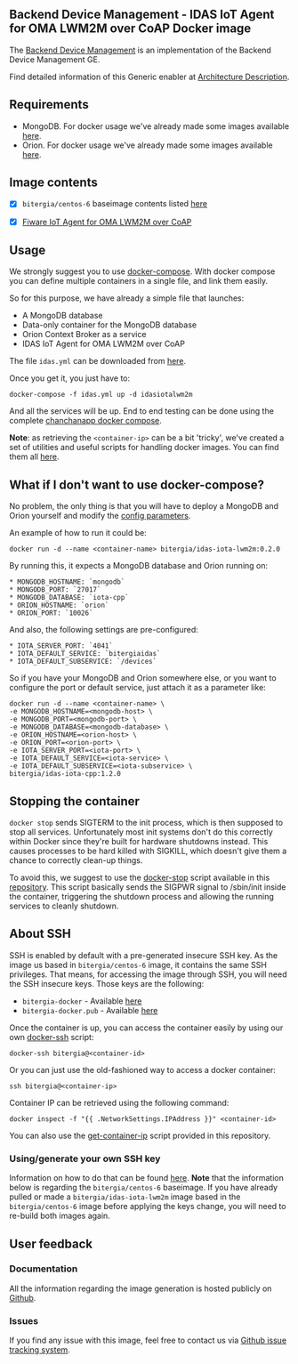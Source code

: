 ## Backend Device Management - IDAS IoT Agent for OMA LWM2M over CoAP Docker image

The [Backend Device Management](http://catalogue.fiware.org/enablers/backend-device-management-idas) is an implementation of the Backend Device Management GE. 

Find detailed information of this Generic enabler at [Architecture Description](https://forge.fiware.org/plugins/mediawiki/wiki/fiware/index.php/FIWARE.ArchitectureDescription.IoT.Backend.DeviceManagement).

## Requirements

- MongoDB. For docker usage we've already made some images available [here](https://registry.hub.docker.com/u/bitergia/mongodb/).
- Orion. For docker usage we've already made some images available [here](https://registry.hub.docker.com/u/bitergia/fiware-orion/).


## Image contents

- [x] `bitergia/centos-6` baseimage contents listed [here](https://github.com/Bitergia/docker/tree/master/baseimages/centos#image-contents)
- [x] [Fiware IoT Agent for OMA LWM2M over CoAP](https://github.com/telefonicaid/lightweightm2m-iotagent)


## Usage

We strongly suggest you to use [docker-compose](https://docs.docker.com/compose/). With docker compose you can define multiple containers in a single file, and link them easily. 

So for this purpose, we have already a simple file that launches:

   * A MongoDB database
   * Data-only container for the MongoDB database
   * Orion Context Broker as a service
   * IDAS IoT Agent for OMA LWM2M over CoAP

The file `idas.yml` can be downloaded from [here](https://raw.githubusercontent.com/Bitergia/fiware-chanchan-docker/master/compose/idas.yml).

Once you get it, you just have to:

```
docker-compose -f idas.yml up -d idasiotalwm2m
```
And all the services will be up. End to end testing can be done using the complete [chanchanapp docker compose](https://github.com/Bitergia/fiware-chanchan/blob/master/docker/compose/chanchan-new.yml).

**Note**: as retrieving the `<container-ip>` can be a bit 'tricky', we've created a set of utilities and useful scripts for handling docker images. You can find them all [here](https://github.com/Bitergia/docker/tree/master/utils).

 
## What if I don't want to use docker-compose?

No problem, the only thing is that you will have to deploy a MongoDB and Orion yourself and modify the [config parameters](https://github.com/Bitergia/fiware-chanchan-docker/blob/master/images/idas/iota-lwm2m/0.2.0/config.js).

An example of how to run it could be:

```
docker run -d --name <container-name> bitergia/idas-iota-lwm2m:0.2.0
```

By running this, it expects a MongoDB database and Orion running on:

    * MONGODB_HOSTNAME: `mongodb`
    * MONGODB_PORT: `27017`
    * MONGODB_DATABASE: `iota-cpp`
    * ORION_HOSTNAME: `orion`
    * ORION_PORT: `10026`

And also, the following settings are pre-configured:

	* IOTA_SERVER_PORT: `4041`
	* IOTA_DEFAULT_SERVICE: `bitergiaidas`
	* IOTA_DEFAULT_SUBSERVICE: `/devices`

So if you have your MongoDB and Orion somewhere else, or you want to configure the port or default service, just attach it as a parameter like:

```
docker run -d --name <container-name> \
-e MONGODB_HOSTNAME=<mongodb-host> \
-e MONGODB_PORT=<mongodb-port> \
-e MONGODB_DATABASE=<mongodb-database> \
-e ORION_HOSTNAME=<orion-host> \
-e ORION_PORT=<orion-port> \
-e IOTA_SERVER_PORT=<iota-port> \
-e IOTA_DEFAULT_SERVICE=<iota-service> \
-e IOTA_DEFAULT_SUBSERVICE=<iota-subservice> \
bitergia/idas-iota-cpp:1.2.0
```


## Stopping the container

`docker stop` sends SIGTERM to the init process, which is then supposed to stop all services. Unfortunately most init systems don't do this correctly within Docker since they're built for hardware shutdowns instead. This causes processes to be hard killed with SIGKILL, which doesn't give them a chance to correctly clean-up things.

To avoid this, we suggest to use the [docker-stop](https://github.com/Bitergia/docker/tree/master/utils#docker-stop) script available in this [repository](https://github.com/Bitergia/docker/tree/master/utils). This script basically sends the SIGPWR signal to /sbin/init inside the container, triggering the shutdown process and allowing the running services to cleanly shutdown.

## About SSH

SSH is enabled by default with a pre-generated insecure SSH key. As the image us based in `bitergia/centos-6` image, it contains the same SSH privileges.
That means, for accessing the image through SSH, you will need the SSH insecure keys. Those keys are the following:

* `bitergia-docker` - Available [here](https://raw.githubusercontent.com/Bitergia/docker/master/baseimages/bitergia-docker)
* `bitergia-docker.pub` - Available [here](https://raw.githubusercontent.com/Bitergia/docker/master/baseimages/bitergia-docker.pub)

Once the container is up, you can access the container easily by using our own [docker-ssh](https://github.com/Bitergia/docker/tree/master/utils#docker-ssh) script:

```
docker-ssh bitergia@<container-id>
```

Or you can just use the old-fashioned way to access a docker container: 

```
ssh bitergia@<container-ip>
```

Container IP can be retrieved using the following command:

```
docker inspect -f "{{ .NetworkSettings.IPAddress }}" <container-id>
```

You can also use the [get-container-ip](https://github.com/Bitergia/docker/tree/master/utils#get-container-ip) script provided in this repository. 

### Using/generate your own SSH key

Information on how to do that can be found [here](https://github.com/Bitergia/docker/tree/master/baseimages/centos#about-ssh).
**Note** that the information below is regarding the `bitergia/centos-6` baseimage. If you have already pulled or made a `bitergia/idas-iota-lwm2m` image based in the `bitergia/centos-6` image before applying the keys change, you will need to re-build both images again.

## User feedback

### Documentation

All the information regarding the image generation is hosted publicly on [Github](https://github.com/Bitergia/fiware-chanchan-docker/tree/master/images/idas/iota-lwm2m).

### Issues

If you find any issue with this image, feel free to contact us via [Github issue tracking system](https://github.com/Bitergia/fiware-chanchan-docker/issues).
